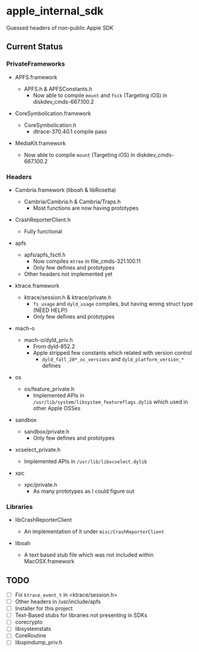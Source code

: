 # apple_internal_sdk
Guessed headers of non-public Apple SDK

## Current Status

### PrivateFrameworks

 - APFS.framework
    - APFS.h & APFSConstants.h
       - Now able to compile `mount` and `fsck` (Targeting iOS) in diskdev_cmds-667.100.2

 - CoreSymbolication.framework
    - CoreSymbolication.h
       - dtrace-370.40.1 compile pass

 - MediaKit.framework
    - Now able to compile `mount` (Targeting iOS) in diskdev_cmds-667.100.2

### Headers

 - Cambria.framework (liboah & libRosetta)
    - Cambria/Cambria.h & Cambria/Traps.h
       - Most functions are now having prototypes

 - CrashReporterClient.h
    - Fully functional

 - apfs
    - apfs/apfs_fsctl.h
       - Now compiles `mtree` in file_cmds-321.100.11
       - Only few defines and prototypes
    - Other headers not implemented yet

 - ktrace.framework
    - ktrace/session.h & ktrace/private.h
       - `fs_usage` and `dyld_usage` compiles, but having wrong struct type (NEED HELP!)
       - Only few defines and prototypes

 - mach-o
    - mach-o/dyld_priv.h
       - From dyld-852.2
       - Apple stripped few constants which related with version control
          - `dyld_fall_20*_os_versions` and `dyld_platform_version_*` defines

 - os
    - os/feature_private.h
       - Implemented APIs in `/usr/lib/system/libsystem_featureflags.dylib` which used in other Apple OSSes

 - sandbox
    - sandbox/private.h
       - Only few defines and prototypes

 - xcselect_private.h
    - Implemented APIs in `/usr/lib/libxcselect.dylib`

 - xpc
    - xpc/private.h
       - As many prototypes as I could figure out

### Libraries

 - libCrashReporterClient
    - An implementation of it under `misc/CrashReporterClient`

 - liboah
    - A text based stub file which was not included within MacOSX.framework

## TODO

- [ ] Fix `ktrace_event_t` in <ktrace/session.h>
- [ ] Other headers in /usr/include/apfs
- [ ] Installer for this project
- [ ] Text-Based stubs for libraries not presenting in SDKs
- [ ] corecrypto
- [ ] libsystemstats
- [ ] CoreRoutine
- [ ] libspindump_priv.h
